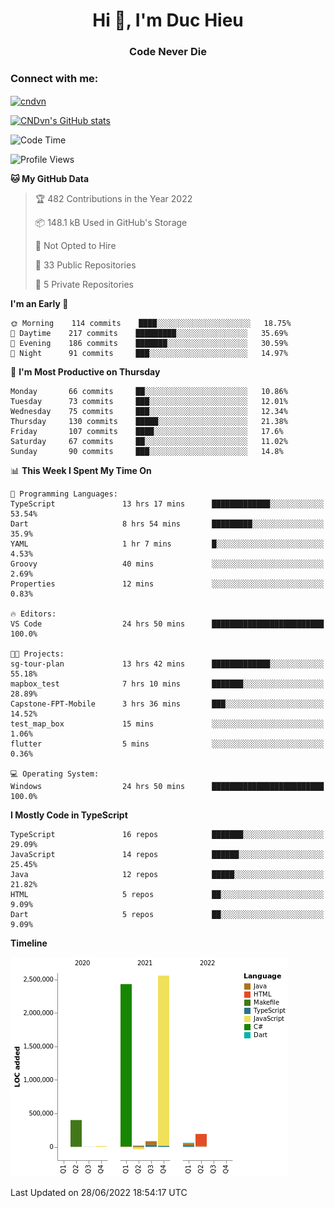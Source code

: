 <h1 align="center">Hi 👋, I'm Duc Hieu</h1>
<h3 align="center">Code Never Die</h3>

<h3 align="left">Connect with me:</h3>
<p align="left">
<a href="https://linkedin.com/in/cndvn" target="blank"><img align="center" src="https://img.shields.io/badge/LinkedIn-0077B5?style=for-the-badge&logo=linkedin&logoColor=white" alt="cndvn"/></a>
<!--
<a href="https://fb.com/cnd.duchieu" target="blank"><img align="center" src="https://img.shields.io/badge/Facebook-1877F2?style=for-the-badge&logo=facebook&logoColor=white" alt="cnd.duchieu"/></a>
 -->
</p>

[![CNDvn's GitHub stats](https://github-readme-stats.vercel.app/api?username=cndvn)](https://github.com/anuraghazra/github-readme-stats)

<!--START_SECTION:waka-->
![Code Time](http://img.shields.io/badge/Code%20Time-0%20secs-blue)

![Profile Views](http://img.shields.io/badge/Profile%20Views-1-blue)

**🐱 My GitHub Data** 

> 🏆 482 Contributions in the Year 2022
 > 
> 📦 148.1 kB Used in GitHub's Storage 
 > 
> 🚫 Not Opted to Hire
 > 
> 📜 33 Public Repositories 
 > 
> 🔑 5 Private Repositories  
 > 
**I'm an Early 🐤** 

```text
🌞 Morning    114 commits    ████░░░░░░░░░░░░░░░░░░░░░   18.75% 
🌆 Daytime    217 commits    █████████░░░░░░░░░░░░░░░░   35.69% 
🌃 Evening    186 commits    ███████░░░░░░░░░░░░░░░░░░   30.59% 
🌙 Night      91 commits     ███░░░░░░░░░░░░░░░░░░░░░░   14.97%

```
📅 **I'm Most Productive on Thursday** 

```text
Monday       66 commits     ██░░░░░░░░░░░░░░░░░░░░░░░   10.86% 
Tuesday      73 commits     ███░░░░░░░░░░░░░░░░░░░░░░   12.01% 
Wednesday    75 commits     ███░░░░░░░░░░░░░░░░░░░░░░   12.34% 
Thursday     130 commits    █████░░░░░░░░░░░░░░░░░░░░   21.38% 
Friday       107 commits    ████░░░░░░░░░░░░░░░░░░░░░   17.6% 
Saturday     67 commits     ██░░░░░░░░░░░░░░░░░░░░░░░   11.02% 
Sunday       90 commits     ███░░░░░░░░░░░░░░░░░░░░░░   14.8%

```


📊 **This Week I Spent My Time On** 

```text
💬 Programming Languages: 
TypeScript               13 hrs 17 mins      █████████████░░░░░░░░░░░░   53.54% 
Dart                     8 hrs 54 mins       █████████░░░░░░░░░░░░░░░░   35.9% 
YAML                     1 hr 7 mins         █░░░░░░░░░░░░░░░░░░░░░░░░   4.53% 
Groovy                   40 mins             ░░░░░░░░░░░░░░░░░░░░░░░░░   2.69% 
Properties               12 mins             ░░░░░░░░░░░░░░░░░░░░░░░░░   0.83%

🔥 Editors: 
VS Code                  24 hrs 50 mins      █████████████████████████   100.0%

🐱‍💻 Projects: 
sg-tour-plan             13 hrs 42 mins      █████████████░░░░░░░░░░░░   55.18% 
mapbox_test              7 hrs 10 mins       ███████░░░░░░░░░░░░░░░░░░   28.89% 
Capstone-FPT-Mobile      3 hrs 36 mins       ███░░░░░░░░░░░░░░░░░░░░░░   14.52% 
test_map_box             15 mins             ░░░░░░░░░░░░░░░░░░░░░░░░░   1.06% 
flutter                  5 mins              ░░░░░░░░░░░░░░░░░░░░░░░░░   0.36%

💻 Operating System: 
Windows                  24 hrs 50 mins      █████████████████████████   100.0%

```

**I Mostly Code in TypeScript** 

```text
TypeScript               16 repos            ███████░░░░░░░░░░░░░░░░░░   29.09% 
JavaScript               14 repos            ██████░░░░░░░░░░░░░░░░░░░   25.45% 
Java                     12 repos            █████░░░░░░░░░░░░░░░░░░░░   21.82% 
HTML                     5 repos             ██░░░░░░░░░░░░░░░░░░░░░░░   9.09% 
Dart                     5 repos             ██░░░░░░░░░░░░░░░░░░░░░░░   9.09%

```


**Timeline**

![Chart not found](https://raw.githubusercontent.com/CNDvn/CNDvn/main/charts/bar_graph.png) 


 Last Updated on 28/06/2022 18:54:17 UTC
<!--END_SECTION:waka-->
